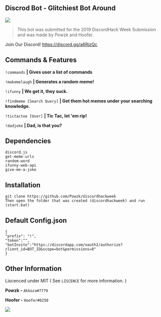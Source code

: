 
## Discrod Bot - Glitchiest Bot Around
![](https://cdn.discordapp.com/attachments/468939534206238751/592830380952911912/68747470733a2f2f692e696d6775722e636f6d2f33736c7a4965342e706e67.png)

> This bot was submitted for the 2019 DiscordHack Week Submission and was made by Powzk and Hoofer.

Join Our Discord! https://discord.gg/a6RjzQc

## Commands & Features
`!commands` **| Gives user a list of commands** 

`!makemelaugh` **| Generates a random meme!**

`!ifunny` **| We get it, they suck.** 

`!findmeme [Search Query]` **| Get them hot memes under your searching knowledge.**

`!tictactoe [User]` **| Tic Tac, let 'em rip!**

`!dadjoke` **| **Dad, is that you?****



## Dependencies

    discord.js
    get-meme-urls
    random-word 
    ifunny-web-api 
    give-me-a-joke


## Installation

    git clone https://github.com/Powzk/discordhackweek
    Then open the folder that was created (discordhackweek) and run (start.bat)


## Default Config.json

    {
    "prefix": "!",
    "token":"",
    "botInvite":"https://discordapp.com/oauth2/authorize?client_id=BOT_ID&scope=bot&permissions=8"
    }


## Other Information
Liscenced under MIT ( See `LISCENCE` for more information. )

**Powzk -** `Akkoza#7779`

**Hoofer -** `Hoofer#8250`

![](http://www.simpleimageresizer.com/_uploads/photos/0f21d5c4/68747470733a2f2f692e726564642e69742f39337769636b7a7973647032312e706e67_3_50x50.png)
